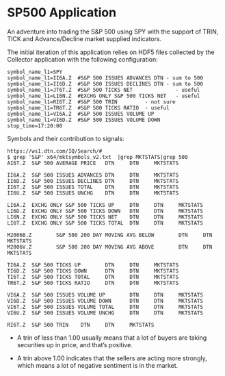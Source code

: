 # SP500 Application

An adventure into trading the S&P 500 using SPY with the support of 
TRIN, TICK and Advance/Decline market supplied indicators.

The initial iteration of this application relies on HDF5 files 
collected by the Collector application with the following configuration:

```
symbol_name_l1=SPY
symbol_name_l1=II6A.Z  #S&P 500 ISSUES ADVANCES DTN - sum to 500
symbol_name_l1=II6D.Z  #S&P 500 ISSUES DECLINES DTN - sum to 500
symbol_name_l1=JT6T.Z  #S&P 500 TICKS NET              - useful
symbol_name_l1=LI6N.Z  #EXCHG ONLY S&P 500 TICKS NET   - useful
symbol_name_l1=RI6T.Z  #S&P 500 TRIN         - not sure
symbol_name_l1=TR6T.Z  #S&P 500 TICKS RATIO  - useful
symbol_name_l1=VI6A.Z  #S&P 500 ISSUES VOLUME UP
symbol_name_l1=VI6D.Z  #S&P 500 ISSUES VOLUME DOWN
stop_time=17:20:00
```

Symbols and their contribution to signals:
```
https://ws1.dtn.com/IQ/Search/#
$ grep 'S&P' x64/mktsymbols_v2.txt  |grep MKTSTATS|grep 500
AI6T.Z  S&P 500 AVERAGE PRICE   DTN     DTN     MKTSTATS

II6A.Z  S&P 500 ISSUES ADVANCES DTN     DTN     MKTSTATS
II6D.Z  S&P 500 ISSUES DECLINES DTN     DTN     MKTSTATS
II6T.Z  S&P 500 ISSUES TOTAL    DTN     DTN     MKTSTATS
II6U.Z  S&P 500 ISSUES UNCHG    DTN     DTN     MKTSTATS

LI6A.Z  EXCHG ONLY S&P 500 TICKS UP     DTN     DTN     MKTSTATS
LI6D.Z  EXCHG ONLY S&P 500 TICKS DOWN   DTN     DTN     MKTSTATS
LI6N.Z  EXCHG ONLY S&P 500 TICKS NET    DTN     DTN     MKTSTATS
LI6T.Z  EXCHG ONLY S&P 500 TICKS TOTAL  DTN     DTN     MKTSTATS

M2006B.Z        S&P 500 200 DAY MOVING AVG BELOW        DTN     DTN     MKTSTATS
M2006V.Z        S&P 500 200 DAY MOVING AVG ABOVE        DTN     DTN     MKTSTATS

TI6A.Z  S&P 500 TICKS UP        DTN     DTN     MKTSTATS
TI6D.Z  S&P 500 TICKS DOWN      DTN     DTN     MKTSTATS
TI6T.Z  S&P 500 TICKS TOTAL     DTN     DTN     MKTSTATS
TR6T.Z  S&P 500 TICKS RATIO     DTN     DTN     MKTSTATS

VI6A.Z  S&P 500 ISSUES VOLUME UP        DTN     DTN     MKTSTATS
VI6D.Z  S&P 500 ISSUES VOLUME DOWN      DTN     DTN     MKTSTATS
VI6T.Z  S&P 500 ISSUES VOLUME TOTAL     DTN     DTN     MKTSTATS
VI6U.Z  S&P 500 ISSUES VOLUME UNCHG     DTN     DTN     MKTSTATS

RI6T.Z  S&P 500 TRIN    DTN     DTN     MKTSTATS
```
* A trin of less than 1.00 usually means that a lot of buyers are taking securities up in price,
and that’s positive.

* A trin above 1.00 indicates that the sellers are acting more strongly,
which means a lot of negative sentiment is in the market.
